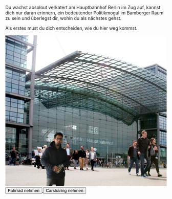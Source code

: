 Du wachst absolout verkatert am Hauptbahnhof Berlin im Zug auf, kannst dich nur daran erinnern, ein bedeutender Politikmogul im Bamberger Raum zu sein und überlegst dir, wohin du als nächstes gehst.

Als erstes must du dich entscheiden, wie du hier weg kommst.

<img src="img/bahnhof.jpeg">
<a href="/fahrrad">
<button>Fahrrad nehmen</button>
</a>
<a href="/carsharing">
<button>Carsharing nehmen</button>
</a>
